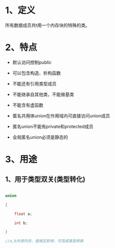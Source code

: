 # 1、定义

所有数据成员共t用一个内存块的特殊的类。

# 2、特点

- 默认访问控制public

- 可以包含构造、析构函数

- 不能还有引用类型成员

- 不能继承自其他类，不能做基类

- 不能含有虚函数

- 匿名共用体union在作用域内可直接访问union成员

- 匿名union不能有private和protected成员

- 全局匿名union必须是静态的

# 3、用途

## 1、用于类型双关(类型转化)

```cpp

union

{

    float a;

    int b;

}

//a,b共用内存，值相互影响，可完成类型转换
```





